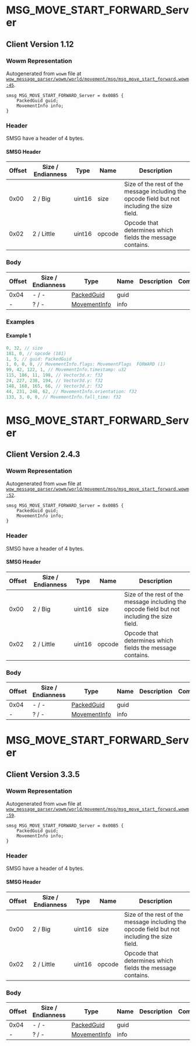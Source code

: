 # MSG_MOVE_START_FORWARD_Server

## Client Version 1.12

### Wowm Representation

Autogenerated from `wowm` file at [`wow_message_parser/wowm/world/movement/msg/msg_move_start_forward.wowm:45`](https://github.com/gtker/wow_messages/tree/main/wow_message_parser/wowm/world/movement/msg/msg_move_start_forward.wowm#L45).
```rust,ignore
smsg MSG_MOVE_START_FORWARD_Server = 0x00B5 {
    PackedGuid guid;
    MovementInfo info;
}
```
### Header

SMSG have a header of 4 bytes.

#### SMSG Header

| Offset | Size / Endianness | Type   | Name   | Description |
| ------ | ----------------- | ------ | ------ | ----------- |
| 0x00   | 2 / Big           | uint16 | size   | Size of the rest of the message including the opcode field but not including the size field.|
| 0x02   | 2 / Little        | uint16 | opcode | Opcode that determines which fields the message contains.|

### Body

| Offset | Size / Endianness | Type | Name | Description | Comment |
| ------ | ----------------- | ---- | ---- | ----------- | ------- |
| 0x04 | - / - | [PackedGuid](../spec/packed-guid.md) | guid |  |  |
| - | ? / - | [MovementInfo](movementinfo.md) | info |  |  |

### Examples

#### Example 1

```c
0, 32, // size
181, 0, // opcode (181)
1, 5, // guid: PackedGuid
1, 0, 0, 0, // MovementInfo.flags: MovementFlags  FORWARD (1)
99, 42, 122, 1, // MovementInfo.timestamp: u32
115, 186, 11, 198, // Vector3d.x: f32
24, 227, 238, 194, // Vector3d.y: f32
148, 168, 165, 66, // Vector3d.z: f32
44, 231, 248, 62, // MovementInfo.orientation: f32
133, 3, 0, 0, // MovementInfo.fall_time: f32
```
# MSG_MOVE_START_FORWARD_Server

## Client Version 2.4.3

### Wowm Representation

Autogenerated from `wowm` file at [`wow_message_parser/wowm/world/movement/msg/msg_move_start_forward.wowm:52`](https://github.com/gtker/wow_messages/tree/main/wow_message_parser/wowm/world/movement/msg/msg_move_start_forward.wowm#L52).
```rust,ignore
smsg MSG_MOVE_START_FORWARD_Server = 0x00B5 {
    PackedGuid guid;
    MovementInfo info;
}
```
### Header

SMSG have a header of 4 bytes.

#### SMSG Header

| Offset | Size / Endianness | Type   | Name   | Description |
| ------ | ----------------- | ------ | ------ | ----------- |
| 0x00   | 2 / Big           | uint16 | size   | Size of the rest of the message including the opcode field but not including the size field.|
| 0x02   | 2 / Little        | uint16 | opcode | Opcode that determines which fields the message contains.|

### Body

| Offset | Size / Endianness | Type | Name | Description | Comment |
| ------ | ----------------- | ---- | ---- | ----------- | ------- |
| 0x04 | - / - | [PackedGuid](../spec/packed-guid.md) | guid |  |  |
| - | ? / - | [MovementInfo](movementinfo.md) | info |  |  |

# MSG_MOVE_START_FORWARD_Server

## Client Version 3.3.5

### Wowm Representation

Autogenerated from `wowm` file at [`wow_message_parser/wowm/world/movement/msg/msg_move_start_forward.wowm:59`](https://github.com/gtker/wow_messages/tree/main/wow_message_parser/wowm/world/movement/msg/msg_move_start_forward.wowm#L59).
```rust,ignore
smsg MSG_MOVE_START_FORWARD_Server = 0x00B5 {
    PackedGuid guid;
    MovementInfo info;
}
```
### Header

SMSG have a header of 4 bytes.

#### SMSG Header

| Offset | Size / Endianness | Type   | Name   | Description |
| ------ | ----------------- | ------ | ------ | ----------- |
| 0x00   | 2 / Big           | uint16 | size   | Size of the rest of the message including the opcode field but not including the size field.|
| 0x02   | 2 / Little        | uint16 | opcode | Opcode that determines which fields the message contains.|

### Body

| Offset | Size / Endianness | Type | Name | Description | Comment |
| ------ | ----------------- | ---- | ---- | ----------- | ------- |
| 0x04 | - / - | [PackedGuid](../spec/packed-guid.md) | guid |  |  |
| - | ? / - | [MovementInfo](movementinfo.md) | info |  |  |

